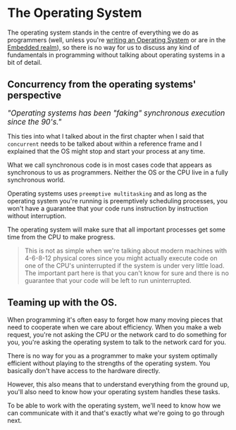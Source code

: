 # The Operating System

The operating system stands in the centre of everything we do as programmers (well, unless you're [writing an Operating System](https://os.phil-opp.com/) or are in the [Embedded realm](https://rust-embedded.github.io/book/)),
so there is no way for us to discuss any kind of fundamentals in programming
without talking about operating systems in a bit of detail. 

## Concurrency from the operating systems' perspective

<div style="color: back;  font-style: italic; font-size: 1.2em">"Operating systems has been "faking" synchronous execution since the 90's."</div>

This ties into what I talked about in the first chapter when I said that `concurrent`
needs to be talked about within a reference frame and I explained that the OS
might stop and start your process at any time.

What we call synchronous code is in most cases code that appears as synchronous to us as programmers. Neither the OS or the CPU live in a fully synchronous world.

Operating systems uses `preemptive multitasking` and as long as the operating system you're running is preemptively scheduling processes, you won't have a 
guarantee that your code runs instruction by instruction without interruption. 

The operating system will make sure that all important processes get some time from the CPU to make progress.

> This is not as simple when we're talking about modern machines with 4-6-8-12
> physical cores since you might actually execute code on one of the CPU's
> uninterrupted if the system is under very little load. The important part here
> is that you can't know for sure and there is no guarantee that your code will be
> left to run uninterrupted.


## Teaming up with the OS.

When programming it's often easy to forget how many moving pieces that need to
cooperate when we care about efficiency. When you make a web request, you're not
asking the CPU or the network card to do something for you, you're asking the
operating system to talk to the network card for you.

There is no way for you as a programmer to make your system optimally efficient
without playing to the strengths of the operating system. You basically don't have
access to the hardware directly. 

However, this also means that to understand everything from the ground up, you'll also need to know how your operating system handles these tasks.

To be able to work with the operating system, we'll need to know how we can communicate with it and that's exactly what we're going to go through next.

